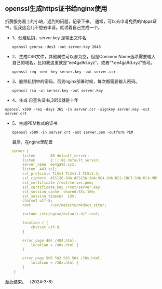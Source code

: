 ## openssl生成https证书给nginx使用
折腾服务器上的小站，遇到的问题，记录下来。
通常，可以去申请免费的htpps证书，但我这会儿不想去申请，就试着自己生成一个。 

* 1、创建私钥，server.key 是输出文件名 
  
    `openssl genrsa -des3 -out server.key 2048`

* 2、生成CSR文件，其他属性可以都为空，但是Common Name选项需要输入自己的域名，比如我这里就是“ee4ga9d.xyz”，或者“*.ee4ga9d.xyz”皆可。 
  
  `openssl req -new -key server.key -out server.csr` 

* 3、删除私钥中的密码，否则nginx部署时候，每次都需要输入密码。 
  
  `openssl rsa -in server.key -out server.key` 

* 4、生成 自签名证书,3650就是十年 
  
`openssl x509 -req -days 365 -in server.csr -signkey server.key -out server.crt` 

* 5、生成PEM格式的证书 
  
  `openssl x509 -in server.crt -out server.pem -outform PEM` 

  最后，在nginx里配置 

```yaml
   server {
        listen       80 default_server;
        listen       [::]:80 default_server;
        server_name  ee4ga9d.xyz;
        listen  443 ssl;
        ssl_protocols TLSv1 TLSv1.1 TLSv1.2;
        ssl_ciphers  AES128-SHA:AES256-SHA:RC4-SHA:DES-CBC3-SHA:RC4-MD5;
        ssl_certificate /root/server.pem;
        ssl_certificate_key /root/server.key;
        ssl_session_cache  shared:SSL:10m;
        ssl_session_timeout  10m;
        charset utf-8;
        root         /usr/website/mkdocs_site/;

        include /etc/nginx/default.d/*.conf;

        location / {
			charset utf-8;
        }

        error_page 404 /404.html;
            location = /40x.html {
        }

        error_page 500 502 503 504 /50x.html;
            location = /50x.html {
        }
    }
```

  至此结束。 
  （2024-3-8）
  

